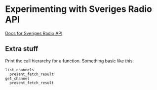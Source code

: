 # Experimenting with Sveriges Radio API

[Docs for Sveriges Radio API](https://api.sr.se/api/documentation/v2/index.html).

## Extra stuff

Print the call hierarchy for a function. Something basic like this:

```
list_channels
  present_fetch_result
get_channel
  present_fetch_result
```

